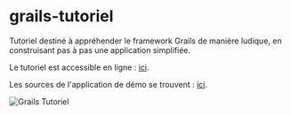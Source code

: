 grails-tutoriel
===============

Tutoriel destiné à appréhender le framework Grails de manière ludique, en construisant pas à pas une application simplifiée.

Le tutoriel est accessible en ligne : [ici](http://www.dreamcat.fr/grails-tutoriel/).

Les sources de l'application de démo se trouvent : [ici](https://github.com/lguerin/dojo-cave-vin).

![Grails Tutoriel](http://www.dreamcat.fr/github/grails-tutoriel-index.png)
